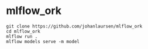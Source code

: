 # mlflow_ork

```
git clone https://github.com/johanlaursen/mlflow_ork
cd mlflow_ork
mlflow run .
mlflow models serve -m model
```
